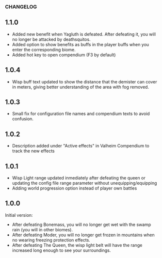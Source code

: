 ### CHANGELOG

## 1.1.0

* Added new benefit when Yagluth is defeated. After defeating it, you will no longer be attacked by deathsquitos.
* Added option to show benefits as buffs in the player buffs when you enter the corresponding biome.
* Added hot key to open compendium (F3 by default)

## 1.0.4

* Wisp buff text updated to show the distance that the demister can cover in meters, giving better understanding of the area with fog removed.

## 1.0.3

* Small fix for configuration file names and compendium texts to avoid confusion.

## 1.0.2

* Description added under "Active effects" in Valheim Compendium to track the new effects

## 1.0.1

* Wisp Light range updated inmediately after defeating the queen or updating the config file range parameter without unequipping/equipping
* Adding world progression option instead of player own battles

## 1.0.0

Initial version:

* After defeating Bonemass, you will no longer get wet with the swamp rain (you will in other biomes).
* After defeating Moder, you will no longer get frozen in mountains when no wearing freezing protection effects.
* After defeating The Queen, the wisp light belt will have the range increased long enough to see your surroundings.
